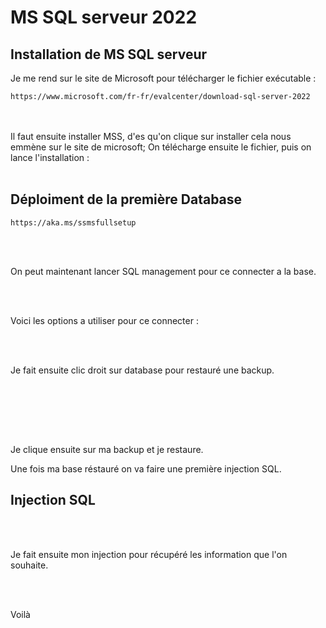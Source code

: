 # MS SQL serveur 2022

## Installation de MS SQL serveur 

Je me rend sur le site de Microsoft pour télécharger le fichier exécutable : 

````
https://www.microsoft.com/fr-fr/evalcenter/download-sql-server-2022

````
<br></br>
Il faut ensuite installer MSS, d'es qu'on clique sur installer cela nous emmène sur le site de microsoft;
On télécharge ensuite le fichier, puis on lance l'installation :
<br></br>

## Déploiment de la première Database


````
https://aka.ms/ssmsfullsetup

````

<br></br>

On peut maintenant lancer SQL management pour ce connecter a la base.

<br></br>

Voici les options a utiliser pour ce connecter : 



<br></br>

Je fait ensuite clic droit sur database pour restauré une backup.

<br></br>


<br></br>

Je clique ensuite sur ma backup et je restaure.

Une fois ma base réstauré on va faire une première injection SQL.
## Injection SQL


<br></br>

Je fait ensuite mon injection pour récupéré les information que l'on souhaite.

<br> </br>

Voilà 